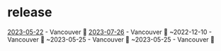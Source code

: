 # release
[2023-05-22](https://medium.com/@arash-kamangir/blue-sense-93dd45e7e588) - Vancouver 🌈
[2023-07-26](https://medium.com/@arash-kamangir/cv-update-and-portal-release-73ee08ac36d1) - Vancouver 🌈
~2022-12-10 - Vancouver 🌈
~2023-05-25 - Vancouver 🌈
~2023-05-25 - Vancouver 🌈
